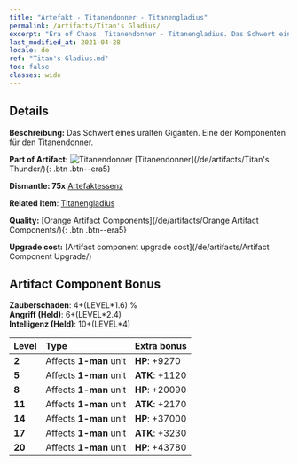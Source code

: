 ```yaml
---
title: "Artefakt - Titanendonner - Titanengladius"
permalink: /artifacts/Titan's Gladius/
excerpt: "Era of Chaos  Titanendonner - Titanengladius. Das Schwert eines uralten Giganten. Eine der Komponenten für den Titanendonner."
last_modified_at: 2021-04-28
locale: de
ref: "Titan's Gladius.md"
toc: false
classes: wide
---
```




## Details

 **Beschreibung:** Das Schwert eines uralten Giganten. Eine der Komponenten für den Titanendonner.

 **Part of Artifact:** ![Titanendonner](/images/t/icon_artifact_42.png) [Titanendonner](/de/artifacts/Titan's Thunder/){: .btn .btn--era5}

 **Dismantle: 75x** [Artefaktessenz](/ItemsDE/con_905/)

 **Related Item**: [Titanengladius](/ItemsDE/art_156/)

 **Quality:** [Orange Artifact Components](/de/artifacts/Orange Artifact Components/){: .btn .btn--era5}

 **Upgrade cost:** [Artifact component upgrade cost](/de/artifacts/Artifact Component Upgrade/)

## Artifact Component Bonus

  **Zauberschaden**: 4+(LEVEL\*1.6) %<br/>**Angriff (Held)**: 6+(LEVEL\*2.4)<br/>**Intelligenz (Held)**: 10+(LEVEL\*4)

  |  Level  | Type |    Extra bonus  | 
  |:--------|:-----|:----------------| 
  | **2** | Affects **1-man** unit | **HP**: +9270 | 
  | **5** | Affects **1-man** unit | **ATK**: +1120 | 
  | **8** | Affects **1-man** unit | **HP**: +20090 | 
  | **11** | Affects **1-man** unit | **ATK**: +2170 | 
  | **14** | Affects **1-man** unit | **HP**: +37000 | 
  | **17** | Affects **1-man** unit | **ATK**: +3230 | 
  | **20** | Affects **1-man** unit | **HP**: +43780 | 
